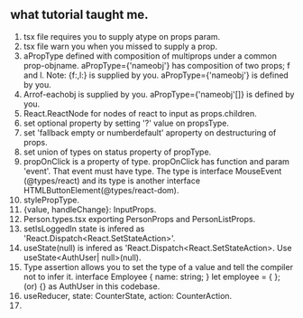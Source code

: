 ##  what tutorial taught me.
1.  tsx file requires you to supply atype on props param.
2.  tsx file warn you when you missed to supply a prop.
3.  aPropType defined with composition of multiprops under a common prop-objname. aPropType={'nameobj'} has composition of two props; f and l.
Note: {f:,l:} is supplied by you. aPropType={'nameobj'} is defined by you.
4.  Arrof-eachobj is supplied by you. aPropType={'nameobj'[]} is defined by you.
5.  React.ReactNode for nodes of react to input as props.children.
6.  set optional property by setting '?' value on propsType.
7.  set 'fallback empty or numberdefault' aproperty on destructuring of props.
8.  set union of types on status property of propType.
9.  propOnClick is a property of type. propOnClick has function and param 'event'. That event must have type. The type is interface MouseEvent (@types/react) and its type is another interface HTMLButtonElement(@types/react-dom).
10. stylePropType.
11. {value, handleChange}: InputProps.
12. Person.types.tsx exporting PersonProps and PersonListProps.
13. setIsLoggedIn state is infered as 'React.Dispatch<React.SetStateAction<boolean>>'.
14. useState(null) is infered as 'React.Dispatch<React.SetStateAction<null>>. Use useState<AuthUser| null>(null).
15. Type assertion allows you to set the type of a value and tell the compiler not to infer it. 
interface Employee {
    name: string;
}
let employee = <Employee> { };
(or)
{} as AuthUser in this codebase.
16. useReducer, state: CounterState, action: CounterAction.
17. 